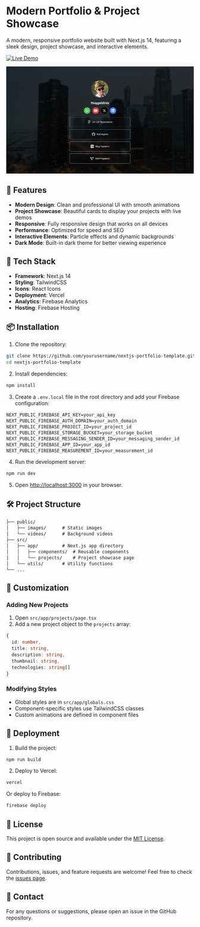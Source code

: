 # Modern Portfolio & Project Showcase

A modern, responsive portfolio website built with Next.js 14, featuring a sleek design, project showcase, and interactive elements.

[![Live Demo](https://img.shields.io/badge/Live%20Demo-Portfolio-blue)](https://emirhan.pro)

![Portfolio Preview](public/images/readme.png)

## 🌟 Features

- **Modern Design**: Clean and professional UI with smooth animations
- **Project Showcase**: Beautiful cards to display your projects with live demos
- **Responsive**: Fully responsive design that works on all devices
- **Performance**: Optimized for speed and SEO
- **Interactive Elements**: Particle effects and dynamic backgrounds
- **Dark Mode**: Built-in dark theme for better viewing experience

## 🚀 Tech Stack

- **Framework**: Next.js 14
- **Styling**: TailwindCSS
- **Icons**: React Icons
- **Deployment**: Vercel
- **Analytics**: Firebase Analytics
- **Hosting**: Firebase Hosting

## 📦 Installation

1. Clone the repository:
```bash
git clone https://github.com/yourusername/nextjs-portfolio-template.git
cd nextjs-portfolio-template
```

2. Install dependencies:
```bash
npm install
```

3. Create a `.env.local` file in the root directory and add your Firebase configuration:
```env
NEXT_PUBLIC_FIREBASE_API_KEY=your_api_key
NEXT_PUBLIC_FIREBASE_AUTH_DOMAIN=your_auth_domain
NEXT_PUBLIC_FIREBASE_PROJECT_ID=your_project_id
NEXT_PUBLIC_FIREBASE_STORAGE_BUCKET=your_storage_bucket
NEXT_PUBLIC_FIREBASE_MESSAGING_SENDER_ID=your_messaging_sender_id
NEXT_PUBLIC_FIREBASE_APP_ID=your_app_id
NEXT_PUBLIC_FIREBASE_MEASUREMENT_ID=your_measurement_id
```

4. Run the development server:
```bash
npm run dev
```

5. Open [http://localhost:3000](http://localhost:3000) in your browser.

## 🛠️ Project Structure

```
├── public/
│   ├── images/      # Static images
│   └── videos/      # Background videos
├── src/
│   ├── app/         # Next.js app directory
│   │   ├── components/  # Reusable components
│   │   └── projects/    # Project showcase page
│   └── utils/       # Utility functions
└── ...
```

## 📝 Customization

### Adding New Projects

1. Open `src/app/projects/page.tsx`
2. Add a new project object to the `projects` array:
```typescript
{
  id: number,
  title: string,
  description: string,
  thumbnail: string,
  technologies: string[]
}
```

### Modifying Styles

- Global styles are in `src/app/globals.css`
- Component-specific styles use TailwindCSS classes
- Custom animations are defined in component files

## 🚀 Deployment

1. Build the project:
```bash
npm run build
```

2. Deploy to Vercel:
```bash
vercel
```

Or deploy to Firebase:
```bash
firebase deploy
```

## 📄 License

This project is open source and available under the [MIT License](LICENSE).

## 🤝 Contributing

Contributions, issues, and feature requests are welcome! Feel free to check the [issues page](https://github.com/yourusername/nextjs-portfolio-template/issues).

## 📧 Contact

For any questions or suggestions, please open an issue in the GitHub repository.
